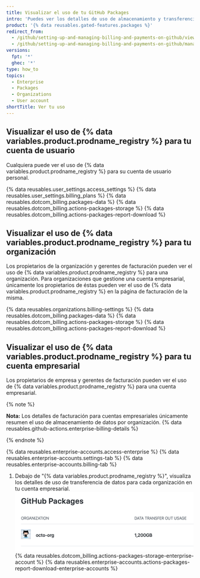 ```yaml
---
title: Visualizar el uso de tu GitHub Packages
intro: 'Puedes ver los detalles de uso de almacenamiento y transferencia de datos para {% data variables.product.prodname_registry %}.'
product: '{% data reusables.gated-features.packages %}'
redirect_from:
  - /github/setting-up-and-managing-billing-and-payments-on-github/viewing-your-github-packages-usage
  - /github/setting-up-and-managing-billing-and-payments-on-github/managing-billing-for-github-packages/viewing-your-github-packages-usage
versions:
  fpt: '*'
  ghec: '*'
type: how_to
topics:
  - Enterprise
  - Packages
  - Organizations
  - User account
shortTitle: Ver tu uso
---
```


## Visualizar el uso de {% data variables.product.prodname_registry %} para tu cuenta de usuario

Cualquiera puede ver el uso de {% data variables.product.prodname_registry %} para su cuenta de usuario personal.

{% data reusables.user_settings.access_settings %}
{% data reusables.user_settings.billing_plans %}
{% data reusables.dotcom_billing.packages-data %}
{% data reusables.dotcom_billing.actions-packages-storage %}
{% data reusables.dotcom_billing.actions-packages-report-download %}

## Visualizar el uso de {% data variables.product.prodname_registry %} para tu organización

Los propietarios de la organización y gerentes de facturación pueden ver el uso de {% data variables.product.prodname_registry %} para una organización. Para organizaciones que gestione una cuenta empresarial, únicamente los propietarios de éstas pueden ver el uso de {% data variables.product.prodname_registry %} en la página de facturación de la misma.

{% data reusables.organizations.billing-settings %}
{% data reusables.dotcom_billing.packages-data %}
{% data reusables.dotcom_billing.actions-packages-storage %}
{% data reusables.dotcom_billing.actions-packages-report-download %}

## Visualizar el uso de {% data variables.product.prodname_registry %} para tu cuenta empresarial

Los propietarios de empresa y gerentes de facturación pueden ver el uso de {% data variables.product.prodname_registry %} para una cuenta empresarial.

{% note %}

**Nota:** Los detalles de facturación para cuentas empresariales únicamente resumen el uso de almacenamiento de datos por organización. {% data reusables.github-actions.enterprise-billing-details %}

{% endnote %}

{% data reusables.enterprise-accounts.access-enterprise %}
{% data reusables.enterprise-accounts.settings-tab %}
{% data reusables.enterprise-accounts.billing-tab %}
1. Debajo de "{% data variables.product.prodname_registry %}", visualiza los detalles de uso de transferencia de datos para cada organización en tu cuenta empresarial. ![Detalles de uso de transferencia de datos](/assets/images/help/billing/packages-data-enterprise.png)
{% data reusables.dotcom_billing.actions-packages-storage-enterprise-account %}
{% data reusables.enterprise-accounts.actions-packages-report-download-enterprise-accounts %}
